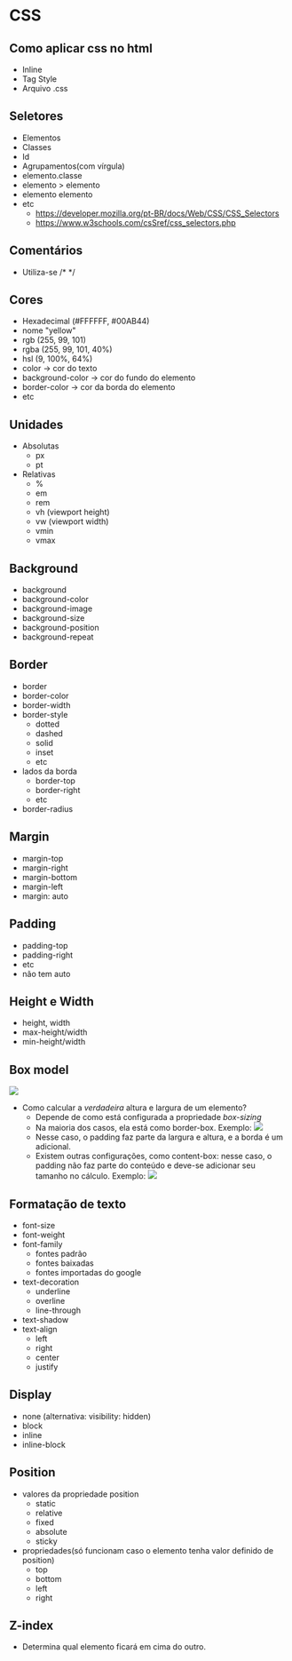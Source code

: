 # CSS

## Como aplicar css no html

- Inline
- Tag Style
- Arquivo .css

## Seletores

- Elementos
- Classes
- Id
- Agrupamentos(com vírgula)
- elemento.classe
- elemento > elemento
- elemento elemento
- etc
  - https://developer.mozilla.org/pt-BR/docs/Web/CSS/CSS_Selectors
  - https://www.w3schools.com/csSref/css_selectors.php

## Comentários

- Utiliza-se /* */

## Cores

- Hexadecimal (#FFFFFF, #00AB44)
- nome "yellow"
- rgb (255, 99, 101)
- rgba (255, 99, 101, 40%)
- hsl (9, 100%, 64%)
- color -> cor do texto
- background-color -> cor do fundo do elemento
- border-color -> cor da borda do elemento
- etc

## Unidades

- Absolutas
  * px
  * pt
- Relativas
  * %
  * em
  * rem
  * vh (viewport height)
  * vw (viewport width)
  * vmin
  * vmax

## Background

- background
- background-color
- background-image
- background-size
- background-position
- background-repeat

## Border

- border
- border-color
- border-width
- border-style
  * dotted
  * dashed
  * solid
  * inset
  * etc
- lados da borda
  * border-top
  * border-right
  * etc
- border-radius

## Margin

- margin-top
- margin-right
- margin-bottom
- margin-left
- margin: auto

## Padding

- padding-top
- padding-right
- etc
- não tem auto

## Height e Width

- height, width
- max-height/width
- min-height/width

## Box model
![](../../Img/box-model.png)

- Como calcular a *verdadeira* altura e largura de um elemento?
  * Depende de como está configurada a propriedade *box-sizing*
  * Na maioria dos casos, ela está como border-box. Exemplo:
  ![](../../Img/border-box.png)
  * Nesse caso, o padding faz parte da largura e altura, e a borda é um adicional.
  * Existem outras configurações, como content-box: nesse caso, o padding não faz parte do conteúdo e deve-se adicionar seu tamanho no cálculo. Exemplo:
  ![](../../Img/content-box.png)

  
## Formatação de texto

- font-size
- font-weight
- font-family
  - fontes padrão
  - fontes baixadas
  - fontes importadas do google
- text-decoration
  * underline
  * overline
  * line-through
- text-shadow
- text-align
  * left
  * right
  * center
  * justify

## Display

- none (alternativa: visibility: hidden)
- block
- inline
- inline-block

## Position

- valores da propriedade position
  - static
  - relative
  - fixed
  - absolute
  - sticky
- propriedades(só funcionam caso o elemento tenha valor definido de position)
  - top
  - bottom
  - left
  - right

## Z-index

- Determina qual elemento ficará em cima do outro.






